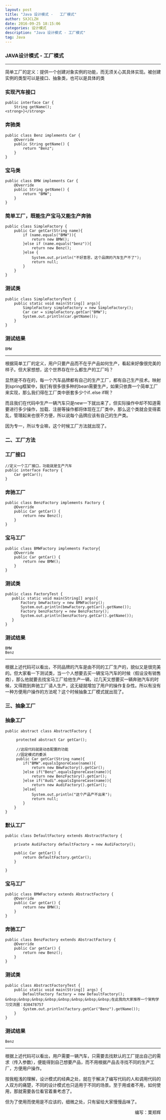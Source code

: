 ```yaml
---
layout: post
title: "Java 设计模式 -   工厂模式"
author: SXJCLZH
date: 2016-09-25 18:15:06 
categories: 设计模式
description: "Java 设计模式 - 工厂模式"
tag: Java
---
```



### JAVA设计模式 - 工厂模式

---
简单工厂的定义：提供一个创建对象实例的功能，而无须关心其具体实现。被创建实例的类型可以是接口、抽象类，也可以是具体的类

### 实现汽车接口

```
public interface Car {
    String getName();
<strong>}</strong>

```
### 奔驰类

```
public class Benz implements Car {
    @Override
    public String getName() {
        return "Benz";
    }
}
```
### 宝马类

```
public class BMW implements Car {
    @Override
    public String getName() {
        return "BMW";
    }
}
```

### 简单工厂，既能生产宝马又能生产奔驰

```
public class SimpleFactory {
    public Car getCar(String name){
        if (name.equals("BMW")){
            return new BMW();
        }else if (name.equals("benz")){
            return new Benz();
        }else {
            System.out.println("不好意思，这个品牌的汽车生产不了");
            return null;
        }
    }
}
```

### 测试类
```
public class SimpleFactoryTest {
    public static void main(String[] args){
        SimpleFactory simpleFactory = new SimpleFactory();
        Car car = simpleFactory.getCar("BMW");
        System.out.println(car.getName());
    }
}
```
### 测试结果
```
BMW
```

---
根据简单工厂的定义，用户只要产品而不在乎产品如何生产，看起来好像很完美的样子。但大家想想，这个世界存在什么都生产的工厂吗？

显然是不存在的，每一个汽车品牌都有自己的生产工厂，都有自己生产技术。映射到spring框架中，我们有很多很多种的bean需要生产，如果只依靠一个简单工厂来实现，那么我们得在工厂类中嵌套多少个if..else if啊？

而且我们在代码中生产一辆汽车只是new一下就出来了，但实际操作中却不知道需要进行多少操作，加载、注册等操作都将体现在工厂类中，那么这个类就会变得紊乱，管理起来也很不方便，所以说每个品牌应该有自己的生产类。

因为专一，所以专业嘛，这个时候工厂方法就出现了。

### 二、工厂方法

### 工厂接口

```
//定义一个工厂接口，功能就是生产汽车
public interface Factory {
    Car getCar();
}
```

### 奔驰工厂

```
public class BenzFactory implements Factory {
    @Override
    public Car getCar() {
        return new Benz();
    }
}
```

### 宝马工厂

```
public class BMWFactory implements Factory{
    @Override
    public Car getCar() {
        return new BMW();
    }
}
```

### 测试类
```
public class FactoryTest {
   public static void main(String[] args){
       Factory bmwFactory = new BMWFactory();
       System.out.println(bmwFactory.getCar().getName());
       Factory benzFactory = new BenzFactory();
       System.out.println(benzFactory.getCar().getName());
   }
}
```
### 测试结果

```
BMW
Benz
```

---
根据上述代码可以看出，不同品牌的汽车是由不同的工厂生产的，貌似又是很完美的。但大家看一下测试类，当一个人想要去买一辆宝马汽车的时候（假设没有销售商），那么他就要去找宝马工厂给他生产一辆，过几天又想要买一辆奔驰汽车的时候，又得跑到奔驰工厂请人生产，这无疑就增加了用户的操作复杂性。所以有没有一种方便用户操作的方法呢？这个时候抽象工厂模式就出现了。


### 三、抽象工厂

###  抽象工厂
```
public abstract class AbstractFactory {

     protected abstract Car getCar();
     
     //这段代码就是动态配置的功能
     //固定模式的委派
     public Car getCar(String name){
        if("BMW".equalsIgnoreCase(name)){
            return new BmwFactory().getCar();
        }else if("Benz".equalsIgnoreCase(name)){
            return new BenzFactory().getCar();
        }else if("Audi".equalsIgnoreCase(name)){
            return new AudiFactory().getCar();
        }else{
            System.out.println("这个产品产不出来");
            return null;
        }
    }
}
```

### 默认工厂

```
public class DefaultFactory extends AbstractFactory {

    private AudiFactory defaultFactory = new AudiFactory();
    
    public Car getCar() {
        return defaultFactory.getCar();
    }

}
```

### 宝马工厂

```
public class BMWFactory extends AbstractFactory {
    @Override
    public Car getCar() {
        return new BMW();
    }
}
```

### 奔驰工厂
```
public class BenzFactory extends AbstractFactory {
    @Override
    public Car getCar() {
        return new Benz();
    }
}
```

###  测试类
```
public class AbstractFactoryTest {
    public static void main(String[] args) {        
        DefaultFactory factory = new DefaultFactory();  
&nbsp;&nbsp;&nbsp;&nbsp;&nbsp;&nbsp;&nbsp;&nbsp;在此我向大家推荐一个架构学习交流圈：830478757
        System.out.println(factory.getCar("Benz").getName());            
    }
}
```

### 测试结果

```
Benz

```

---
根据上述代码可以看出，用户需要一辆汽车，只需要去找默认的工厂提出自己的需求（传入参数），便能得到自己想要产品，而不用根据产品去寻找不同的生产工厂，方便用户操作。


按我粗浅的理解，设计模式的经典之处，就在于解决了编写代码的人和调用代码的人双方的痛楚，不同的设计模式也只适用于不同的场景。至于用或者不用，如何使用，那就需要各位看官着重考虑了。

但为了使用而使用是不应该的，细微之处，只有留给大家慢慢品味了。

<p align="right">编写：栗郑辉</p>